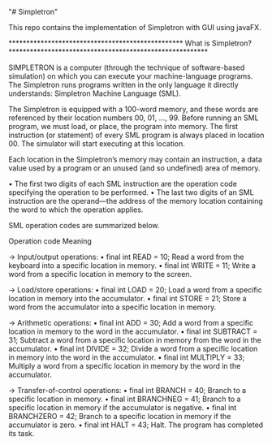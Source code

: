 "# Simpletron"

This repo contains the implementation of Simpletron with GUI using javaFX.

************************************************* What is Simpletron? ********************************************************

SIMPLETRON is a computer (through the technique of software-based simulation) on which you can execute your machine-language programs.
The Simpletron runs programs written in the only language it directly understands: Simpletron Machine Language (SML).

The Simpletron is equipped with a 100-word memory, and these words are referenced by their location numbers 00, 01, …, 99.
Before running an SML program, we must load, or place, the program into memory. The first instruction (or statement) of every SML program is always placed
in location 00. The simulator will start executing at this location.

Each location in the Simpletron’s memory may contain an instruction, a data value used by a program or an unused (and so undefined) area of memory.

• The first two digits of each SML instruction are the operation code specifying the operation to be performed.
• The last two digits of an SML instruction are the operand—the address of the memory location containing the word to which the operation applies.

SML operation codes are summarized below.

Operation code                                                         Meaning

→ Input/output operations:
• final int READ = 10;                     Read a word from the keyboard into a specific location in memory.
• final int WRITE = 11;                    Write a word from a specific location in memory to the screen.

→ Load/store operations:
• final int LOAD = 20;                     Load a word from a specific location in memory into the accumulator.
• final int STORE = 21;                    Store a word from the accumulator into a specific location in memory.

→ Arithmetic operations:
• final int ADD = 30;                     Add a word from a specific location in memory to the word in the accumulator.
• final int SUBTRACT = 31;                Subtract a word from a specific location in memory from the word in the accumulator.
• final int DIVIDE = 32;                  Divide a word from a specific location in memory into the word in the accumulator.
• final int MULTIPLY = 33;                Multiply a word from a specific location in memory by the word in the accumulator.

→ Transfer-of-control operations:
• final int BRANCH = 40;                 Branch to a specific location in memory.
• final int BRANCHNEG = 41;              Branch to a specific location in memory if the accumulator is negative.
• final int BRANCHZERO = 42;             Branch to a specific location in memory if the accumulator is zero.
• final int HALT = 43;                   Halt. The program has completed its task.
